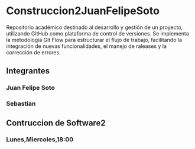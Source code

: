 # Construccion2JuanFelipeSoto
Repositorio académico destinado al desarrollo y gestión de un proyecto, utilizando GitHub como plataforma de control de versiones. Se implementa la metodología Git Flow para estructurar el flujo de trabajo, facilitando la integración de nuevas funcionalidades, el manejo de raleases y la corrección de errores.
## Integrantes 
### Juan Felipe Soto
### Sebastian 

## Contruccion de Software2
### Lunes,Miercoles,18:00
